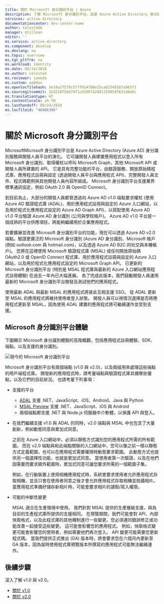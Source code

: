 ```yaml
---
title: 關於 Microsoft 身分識別平台 | Azure
description: 了解 Microsoft 身分識別平台，這是 Azure Active Directory 身分識別服務與開發人員平台的演化。
services: active-directory
documentationcenter: dev-center-name
author: CelesteDG
manager: mtillman
editor: ''
ms.service: active-directory
ms.component: develop
ms.devlang: na
ms.topic: overview
ms.tgt_pltfrm: na
ms.workload: identity
ms.date: 09/24/2018
ms.author: celested
ms.reviewer: saeeda
ms.custom: aaddev
ms.openlocfilehash: 5e18a27579c577f914709e25cab1549387a965f3
ms.sourcegitcommit: 32d218f5bd74f1cd106f4248115985df631d0a8c
ms.translationtype: HT
ms.contentlocale: zh-TW
ms.lasthandoff: 09/24/2018
ms.locfileid: "46966396"
---
```

# <a name="about-microsoft-identity-platform"></a>關於 Microsoft 身分識別平台

MicrosoftMicrosoft 身分識別平台是 Azure Active Directory (Azure AD) 身分識別服務與開發人員平台的演化。 它可讓開發人員建置應用程式以登入所有 Microsoft 身分識別、取得權杖以呼叫 Microsoft Graph、其他 Microsoft API 或開發人員所建置的 API。 它是具有完整功能的平台，由驗證服務、開放原始碼程式庫、應用程式註冊與設定 (透過開發人員平台與應用程式 API)、完整開發人員文件、程式碼範例與其他開發人員內容所組成。 Microsoft 身分識別平台支援業界標準通訊協定，例如 OAuth 2.0 與 OpenID Connect。

到目前為止，大部分的開發人員都曾透過向 Azure AD v1.0 端點要求權杖 (使用 Azure AD 驗證程式庫 (ADAL)、用於應用程式註冊與設定的 Azure 入口網站，以及用於程式化應用程式設定的 Azure AD Graph API)，以搭配使用 Azure AD v1.0 平台驗證 Azure AD 身分識別 (公司與學校帳戶)。 Azure AD v1.0 平台是一個成熟的平台供應項目，將能夠繼續用於企業應用程式。

若要擴展並改進 Microsoft 身分識別平台的功能，現在可以透過 Azure AD v2.0 端點，驗證更廣泛的 Microsoft 身分識別 (Azure AD 身分識別、Microsoft 帳戶 (例如 outlook.com 與 hotmail.com)，以及透過 Azure AD B2C 的社交與本機帳戶)。 您將在這裡使用 Microsoft 驗證程式庫 (MSAL) 或任何開放原始碼 OAuth2.0 或 OpenID Connect 程式庫、用於應用程式註冊與設定的 Azure 入口網站，以及用於程式化應用程式設定的 Microsoft Graph API。 已更新的 Microsoft 身分識別平台 (特別是 MSAL 程式庫與最新的 Azure 入口網站應用程式註冊體驗) 在過去一年內已大幅進展。 為了完成此版本，我們鼓勵開發人員運用最新的 Microsoft 身分識別平台開發及測試他們的應用程式。

使用最新 ADAL 與最新 MSAL 的應用程式將彼此互相支援 SSO。 從 ADAL 更新至 MSAL 的應用程式將維持使用者登入狀態。 開發人員可以視情況選擇是否將應用程式更新至 MSAL，因為使用 ADAL 建置的應用程式將可繼續運作並受到支援。

## <a name="microsoft-identity-platform-experience"></a>Microsoft 身分識別平台體驗

下圖顯示 Microsoft 身分識別體驗的高階概觀，包括應用程式註冊體驗、SDK、端點，以及支援的身分識別。

![現今的 Microsoft 身分識別平台](./media/about-microsoft-identity-platform/microsoft-identity-platform-today.png)

Microsoft 身分識別平台有兩個端點 (v1.0 與 v2.0)，以及兩組用來處理這些端點的用戶端程式庫。 開發新的應用程式時，請考量端點與驗證程式庫具備哪些優點，以及它們的目前狀況。 也請考量下列事項：

* 支援的平台

    * [ADAL](active-directory-authentication-libraries.md) 支援 .NET、JavaScript、iOS、Android、Java 與 Python
    * [MSAL Preview](reference-v2-libraries.md) 支援 .NET、JavaScript、iOS 與 Android
    * 兩個端點都支援 .NET 與 Node.js 伺服器中介軟體，以保護 API 與登入。 

* 在我們繼續支援 v1.0 與 ADAL 的同時，v2.0 端點與 MSAL 中也包含了大量創新，例如動態同意與累加式同意。

    之前在 Azure 入口網站中，必須以靜態方式識別您的應用程式所需的所有範圍。 而在 v2.0 端點與和此端點關聯的入口網站中，您可以像之前一樣以靜態方式定義範圍，也可以在應用程式需要權限時動態要求範圍。 此動態方式也提供另一個選擇性功能，也就是累加式同意。 當使用者第一次驗證，以及在他們因需要而要求額外範圍時，累加式同意可讓您要求所需的一個範圍子集。 
    
    例如，在行動裝置上使用相機應用程式時，系統會要求使用者允許應用程式存取相機，並且只會在使用者同意之後才會允許應用程式存取相機並拍攝相片。  當應用程式準備好儲存新相片時，可能會要求相片的讀取/寫入權限。 

* 可能的中斷性變更

    MSAL 適合在生產環境中使用。 我們針對 MSAL 提供的生產層級支援，與為目前的生產程式庫所提供的支援相同。 在預覽期間，我們可能會對 API、內部快取格式，以及此程式庫的其他機制進行一些變更。您必須連同錯誤修正或功能改善一起接受這些變更。 這可能會影響您的應用程式。 例如，快取格式變更可能會影響您的使用者，例如需要他們再次登入。 API 變更可能需要您更新程式碼。 當我們提供正式推出 (GA) 版本時，將會要求您在六個月內更新至 GA 版本，因為屆時使用程式庫預覽版本所撰寫的應用程式可能無法繼續運作。

## <a name="next-steps"></a>後續步驟

深入了解 v1.0 與 v2.0。

* [關於 v1.0](azure-ad-developers-guide.md)
* [關於 v2.0](azure-ad-developers-guide.md)

